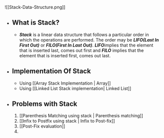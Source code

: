 ![[Stack-Data-Structure.png]]

- ##  What is **Stack**?
	- ***Stack*** is a linear data structure that follows a particular order in which the operations are performed. The order may be ***LIFO(Last In First Out)*** or ***FILO(First In Last Out)***. ***LIFO***implies that the element that is inserted last, comes out first and ***FILO*** implies that the element that is inserted first, comes out last.


- ## Implementation Of **Stack**
	- Using [[Array Stack Implementation | Array]]
	- Using [[Linked List Stack implementation| Linked List]]

- ## Problems with **Stack**
	1. [[Parenthesis Matching using stack | Parenthesis matching]]
	2. [[Infix to Postfix using stack | Infix to Post-fix]]
	3.  [[Post-Fix evaluation]]
	4. 